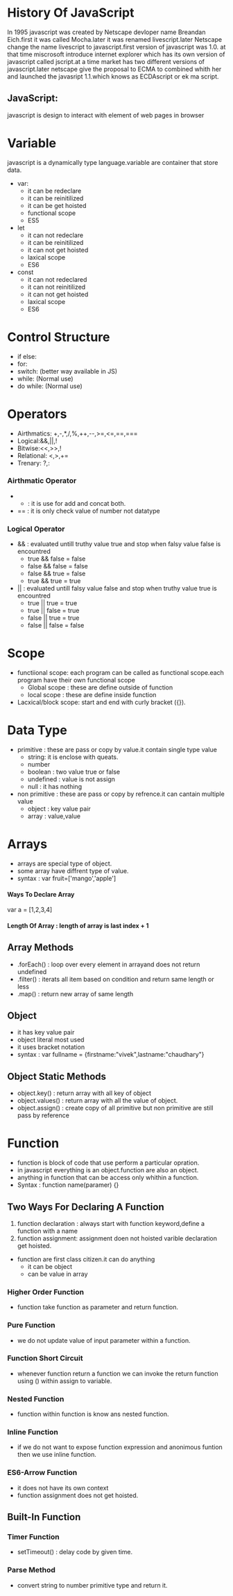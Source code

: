 # History Of JavaScript
In 1995 javascript was created by Netscape devloper name Breandan Eich.first it was called Mocha.later it was renamed livescript.later Netscape change the name livescript to javascript.first version of javascript was 1.0. at that time miscrosoft introduce internet explorer which has its own version of javascript called jscript.at a time market has two different versions of javascript.later netscape give the proposal to ECMA to combined whith her and launched the javasript 1.1.which knows as ECDAscript or ek ma script.
## JavaScript:
javascript is design to interact with element of web pages in browser
# Variable
javascript is a dynamically type language.variable are container that store data.
- var:
  - it can be redeclare
  - it can be reinitilized
  - it can be get hoisted
  - functional scope
  - ES5 
- let
  - it can not redeclare
  - it can be reinitilized
  - it can not get hoisted 
  - laxical scope
  - ES6
- const
  - it can not redeclared
  - it can not reinitilized
  - it can not get hoisted
  - laxical scope 
  - ES6
# Control Structure
- if else:
- for:
- switch: (better way available in JS)
- while: (Normal use)
- do while: (Normal use)
# Operators
- Airthmatics: +,-,*,/,%,++,--,>=,<=,==,===
- Logical:&&,||,!
- Bitwise:<<,>>,!
- Relational: <,>,+=
- Trenary: ?,:
### Airthmatic Operator
- + : it is use for add and concat both.
- == : it is only check value of number not datatype
### Logical Operator
- && : evaluated untill truthy value true and stop when falsy value false is encountred
  - true && false = false
  - false && false = false
  - false && true = false
  - true && true = true
- || : evaluated untill falsy value false and stop when truthy value true is encountred
  - true || true = true
  - true || false = true
  - false || true = true
  - false || false = false 
# Scope
- functiional scope: each program can be called as functional scope.each program have their own functional scope
  - Global scope : these are define outside of function
  - local scope : these are define inside function
- Lacxical/block scope: start and end with curly bracket ({}). 
# Data Type
- primitive : these are pass or copy by value.it contain single type value
  - string: it is enclose with queats.
  - number
  -  boolean : two value true or false
  -  undefined : value is not assign
  -  null : it has nothing
- non primitive : these are pass or copy by refrence.it can cantain multiple value
  - object : key value pair
  - array : value,value
# Arrays
- arrays are special type of object.
- some array have diffrent type of value.
- syntax : var fruit=['mango','apple']
#### Ways To Declare Array 
var a = [1,2,3,4]
#### Length Of Array : length of array is last index + 1
## Array Methods
- .forEach() : loop over every element in arrayand does not return undefined
- .filter() : iterats all item based on condition and return same length or less
- .map() : return new array of same length
## Object
- it has key value pair
- object literal most used
- it uses bracket notation
- syntax : var fullname = {firstname:"vivek",lastname:"chaudhary"} 
## Object Static Methods
- object.key() : return array with all key of object
- object.values() : return array with all the value of object.
- object.assign() : create copy of all primitive but non primitive are still pass by reference
# Function
- function is block of code that use perform a particular opration.
- in javascript everything is an object.function are also an object.
- anything in function that can be access only whithin a function.
- Syntax : function name(paramer) {} 
## Two Ways For Declaring A Function
1. function declaration : always start with function keyword,define a function with a name
2. function assignment: assignment doen not hoisted varible declaration get hoisted.
- function are first class citizen.it can do anything
  - it can be object
  - can be value in array
### Higher Order Function
- function take function as parameter and return function.
### Pure Function
- we do not update value of input parameter within a function.
### Function Short Circuit
- whenever function return a function we can invoke the return function using () within assign to variable.
### Nested Function
- function within function is know ans nested function.
### Inline Function
- if we do not want to expose function expression and anonimous funtion then we use inline function.
### ES6-Arrow Function
- it does not have its own context
- function assignment does not get hoisted.
## Built-In Function
### Timer Function
- setTimeout() : delay code by given time.
### Parse Method
- convert string to number primitive type and return it.
